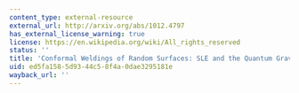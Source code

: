 ```yaml
---
content_type: external-resource
external_url: http://arxiv.org/abs/1012.4797
has_external_license_warning: true
license: https://en.wikipedia.org/wiki/All_rights_reserved
status: ''
title: 'Conformal Weldings of Random Surfaces: SLE and the Quantum Gravity Zipper'
uid: ed5fa158-5d93-44c5-8f4a-0dae3295181e
wayback_url: ''
---
```

